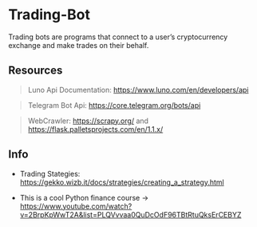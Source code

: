 # Trading-Bot
Trading bots are programs that connect to a user’s cryptocurrency exchange and make trades on their behalf.

## Resources ##

>Luno Api Documentation: https://www.luno.com/en/developers/api

>Telegram Bot Api: https://core.telegram.org/bots/api

>WebCrawler: https://scrapy.org/ and https://flask.palletsprojects.com/en/1.1.x/

## Info ##

- Trading Stategies: https://gekko.wizb.it/docs/strategies/creating_a_strategy.html

- This is a cool Python finance course -> https://www.youtube.com/watch?v=2BrpKpWwT2A&list=PLQVvvaa0QuDcOdF96TBtRtuQksErCEBYZ
